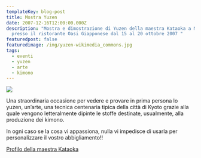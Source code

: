 ```yaml
---
templateKey: blog-post
title: Mostra Yuzen
date: 2007-12-16T12:00:00.000Z
description: "Mostra e dimostrazione di Yuzen della maestra Kataoka a Milano,
  presso il ristorante Oasi Giapponese dal 15 al 20 ottobre 2007 "
featuredpost: false
featuredimage: /img/yuzen-wikimedia_commons.jpg
tags:
  - eventi
  - yuzen
  - arte
  - kimono
---
```


![](/img/yuzen-wikimedia_commons.jpg)

Una straordinaria occasione per vedere e provare in prima persona lo yuzen, un’arte, una tecnica centenaria tipica della città di Kyoto grazie alla quale vengono letteralmente dipinte le stoffe destinate, usualmente, alla produzione dei kimono. 

 In ogni caso se la cosa vi appassiona, nulla vi impedisce di usarla per personalizzare il vostro abbigliamento!! 

[Profilo della maestra Kataoka](http://yuzenkazu.web.fc2.com/profile-ita.htm)